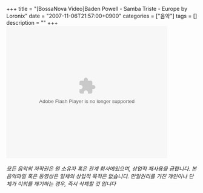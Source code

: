 +++
title = "[BossaNova Video]Baden Powell - Samba Triste - Europe by Loronix"
date = "2007-11-06T21:57:00+0900"
categories = ["음악"]
tags = []
description = ""
+++
<span class="copyright_entry" style="display:block;" title="[BossaNova Video]Baden Powell - Samba Triste - Europe by Loronix@@**@@http://shed.egloos.com/1663020"></span>
<embed src="http://pds7.egloos.com/pds/200711/06/82/player.swf?file=http://shed.springnote.com/pages/180995/attachments/255014" type="application/x-shockwave-flash" wmode="transparent" height="350" width="425">
<br>
<br>*모든 음악의 저작권은 원 소유자 혹은 관계 회사에있으며, 상업적 재사용을 금합니다. 본 음악파일 혹은 동영상은 일체의 상업적 목적은 없습니다. 만일권리를 가진 개인이나 단체가 이의를 제기하는 경우, 즉시 삭제할 것 입니다* 
<!--
       <rdf:RDF xmlns:rdf="http://www.w3.org/1999/02/22-rdf-syntax-ns#"
		    xmlns:dc="http://purl.org/dc/elements/1.1/"
		    xmlns:trackback="http://madskills.com/public/xml/rss/module/trackback/">
       <rdf:Description
	        rdf:about="http://shed.egloos.com/1663020"
	        dc:identifier="http://shed.egloos.com/1663020"
	        dc:title="[BossaNova Video]Baden Powell - Samba Triste - Europe by Loronix"
	        trackback:ping="http://shed.egloos.com/tb/1663020"/>
       </rdf:RDF>
       -->

<ul></ul>